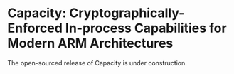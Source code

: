 # Capacity: Cryptographically-Enforced In-process Capabilities for Modern ARM Architectures

The open-sourced release of Capacity is under construction.
